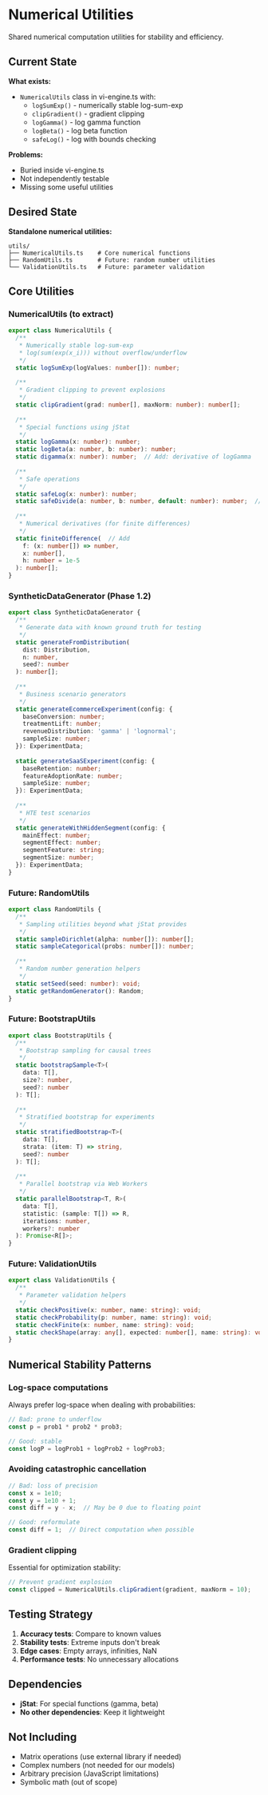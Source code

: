 # Numerical Utilities

Shared numerical computation utilities for stability and efficiency.

## Current State

**What exists:**
- `NumericalUtils` class in vi-engine.ts with:
  - `logSumExp()` - numerically stable log-sum-exp
  - `clipGradient()` - gradient clipping
  - `logGamma()` - log gamma function
  - `logBeta()` - log beta function
  - `safeLog()` - log with bounds checking

**Problems:**
- Buried inside vi-engine.ts
- Not independently testable
- Missing some useful utilities

## Desired State

**Standalone numerical utilities:**
```
utils/
├── NumericalUtils.ts    # Core numerical functions
├── RandomUtils.ts       # Future: random number utilities
└── ValidationUtils.ts   # Future: parameter validation
```

## Core Utilities

### NumericalUtils (to extract)

```typescript
export class NumericalUtils {
  /**
   * Numerically stable log-sum-exp
   * log(sum(exp(x_i))) without overflow/underflow
   */
  static logSumExp(logValues: number[]): number;
  
  /**
   * Gradient clipping to prevent explosions
   */
  static clipGradient(grad: number[], maxNorm: number): number[];
  
  /**
   * Special functions using jStat
   */
  static logGamma(x: number): number;
  static logBeta(a: number, b: number): number;
  static digamma(x: number): number;  // Add: derivative of logGamma
  
  /**
   * Safe operations
   */
  static safeLog(x: number): number;
  static safeDivide(a: number, b: number, default: number): number;  // Add
  
  /**
   * Numerical derivatives (for finite differences)
   */
  static finiteDifference(  // Add
    f: (x: number[]) => number,
    x: number[],
    h: number = 1e-5
  ): number[];
}
```

### SyntheticDataGenerator (Phase 1.2)

```typescript
export class SyntheticDataGenerator {
  /**
   * Generate data with known ground truth for testing
   */
  static generateFromDistribution(
    dist: Distribution,
    n: number,
    seed?: number
  ): number[];
  
  /**
   * Business scenario generators
   */
  static generateEcommerceExperiment(config: {
    baseConversion: number;
    treatmentLift: number;
    revenueDistribution: 'gamma' | 'lognormal';
    sampleSize: number;
  }): ExperimentData;
  
  static generateSaaSExperiment(config: {
    baseRetention: number;
    featureAdoptionRate: number;
    sampleSize: number;
  }): ExperimentData;
  
  /**
   * HTE test scenarios
   */
  static generateWithHiddenSegment(config: {
    mainEffect: number;
    segmentEffect: number;
    segmentFeature: string;
    segmentSize: number;
  }): ExperimentData;
}
```

### Future: RandomUtils

```typescript
export class RandomUtils {
  /**
   * Sampling utilities beyond what jStat provides
   */
  static sampleDirichlet(alpha: number[]): number[];
  static sampleCategorical(probs: number[]): number;
  
  /**
   * Random number generation helpers
   */
  static setSeed(seed: number): void;
  static getRandomGenerator(): Random;
}
```

### Future: BootstrapUtils

```typescript
export class BootstrapUtils {
  /**
   * Bootstrap sampling for causal trees
   */
  static bootstrapSample<T>(
    data: T[],
    size?: number,
    seed?: number
  ): T[];
  
  /**
   * Stratified bootstrap for experiments
   */
  static stratifiedBootstrap<T>(
    data: T[],
    strata: (item: T) => string,
    seed?: number
  ): T[];
  
  /**
   * Parallel bootstrap via Web Workers
   */
  static parallelBootstrap<T, R>(
    data: T[],
    statistic: (sample: T[]) => R,
    iterations: number,
    workers?: number
  ): Promise<R[]>;
}
```

### Future: ValidationUtils

```typescript
export class ValidationUtils {
  /**
   * Parameter validation helpers
   */
  static checkPositive(x: number, name: string): void;
  static checkProbability(p: number, name: string): void;
  static checkFinite(x: number, name: string): void;
  static checkShape(array: any[], expected: number[], name: string): void;
}
```

## Numerical Stability Patterns

### Log-space computations
Always prefer log-space when dealing with probabilities:
```typescript
// Bad: prone to underflow
const p = prob1 * prob2 * prob3;

// Good: stable
const logP = logProb1 + logProb2 + logProb3;
```

### Avoiding catastrophic cancellation
```typescript
// Bad: loss of precision
const x = 1e10;
const y = 1e10 + 1;
const diff = y - x;  // May be 0 due to floating point

// Good: reformulate
const diff = 1;  // Direct computation when possible
```

### Gradient clipping
Essential for optimization stability:
```typescript
// Prevent gradient explosion
const clipped = NumericalUtils.clipGradient(gradient, maxNorm = 10);
```

## Testing Strategy

1. **Accuracy tests**: Compare to known values
2. **Stability tests**: Extreme inputs don't break
3. **Edge cases**: Empty arrays, infinities, NaN
4. **Performance tests**: No unnecessary allocations

## Dependencies

- **jStat**: For special functions (gamma, beta)
- **No other dependencies**: Keep it lightweight

## Not Including

- Matrix operations (use external library if needed)
- Complex numbers (not needed for our models)
- Arbitrary precision (JavaScript limitations)
- Symbolic math (out of scope)